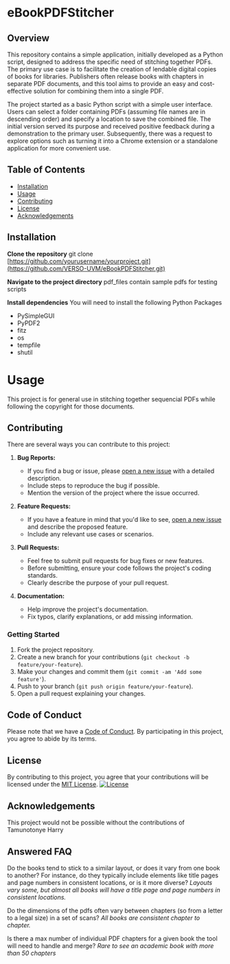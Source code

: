 # eBookPDFStitcher

## Overview

This repository contains a simple application, initially developed as a Python script, designed to address the specific need of stitching together PDFs. The primary use case is to facilitate the creation of lendable digital copies of books for libraries. Publishers often release books with chapters in separate PDF documents, and this tool aims to provide an easy and cost-effective solution for combining them into a single PDF.

The project started as a basic Python script with a simple user interface. Users can select a folder containing PDFs (assuming file names are in descending order) and specify a location to save the combined file. The initial version served its purpose and received positive feedback during a demonstration to the primary user. Subsequently, there was a request to explore options such as turning it into a Chrome extension or a standalone application for more convenient use.

## Table of Contents

- [Installation](#installation)
- [Usage](#usage)
- [Contributing](#contributing)
- [License](#license)
- [Acknowledgements](#acknowledgements)

## Installation
**Clone the repository**
git clone [https://github.com/yourusername/yourproject.git](https://github.com/VERSO-UVM/eBookPDFStitcher.git)

**Navigate to the project directory**
pdf_files contain sample pdfs for testing scripts

**Install dependencies**
You will need to install the following Python Packages
* PySimpleGUI
* PyPDF2 
* fitz
* os
* tempfile
* shutil

# Usage

This project is for general use in stitching together sequencial PDFs while following the copyright for those documents. 

## Contributing

There are several ways you can contribute to this project:

1. **Bug Reports:**
   - If you find a bug or issue, please [open a new issue](../../issues) with a detailed description.
   - Include steps to reproduce the bug if possible.
   - Mention the version of the project where the issue occurred.

2. **Feature Requests:**
   - If you have a feature in mind that you'd like to see, [open a new issue](../../issues) and describe the proposed feature.
   - Include any relevant use cases or scenarios.

3. **Pull Requests:**
   - Feel free to submit pull requests for bug fixes or new features.
   - Before submitting, ensure your code follows the project's coding standards.
   - Clearly describe the purpose of your pull request.

4. **Documentation:**
   - Help improve the project's documentation.
   - Fix typos, clarify explanations, or add missing information.

### Getting Started

1. Fork the project repository.
2. Create a new branch for your contributions (`git checkout -b feature/your-feature`).
3. Make your changes and commit them (`git commit -am 'Add some feature'`).
4. Push to your branch (`git push origin feature/your-feature`).
5. Open a pull request explaining your changes.

## Code of Conduct

Please note that we have a [Code of Conduct](CODE_OF_CONDUCT.md). By participating in this project, you agree to abide by its terms.


## License

By contributing to this project, you agree that your contributions will be licensed under the [MIT License](LICENSE).
[![License](https://img.shields.io/badge/License-MIT-blue.svg)](https://opensource.org/licenses/MIT)

## Acknowledgements

This project would not be possible without the contributions of Tamunotonye Harry

## Answered FAQ
Do the books tend to stick to a similar layout, or does it vary from one book to another? For instance, do they typically include elements like title pages and page numbers in consistent locations, or is it more diverse?
*Layouts vary some, but almost all books will have a title page and page numbers in consistent locations.*

Do the dimensions of the pdfs often vary between chapters (so from a letter to a legal size) in a set of scans?
*All books are consistent chapter to chapter.*

Is there a max number of individual PDF chapters for a given book the tool will need to handle and merge?
*Rare to see an academic book with more than 50 chapters*
